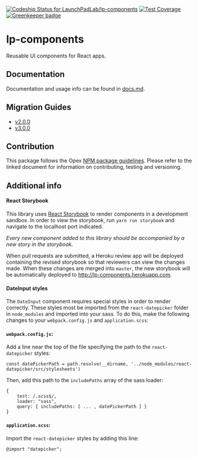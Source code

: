 [ ![Codeship Status for LaunchPadLab/lp-components](https://app.codeship.com/projects/9ed40b70-ed52-0134-977a-7ab4e0ed4895/status?branch=master)](https://app.codeship.com/projects/208563) [![Test Coverage](https://codeclimate.com/repos/58cc190ef96b3b02880000b6/badges/452f912b130d452bca15/coverage.svg)](https://codeclimate.com/repos/58cc190ef96b3b02880000b6/coverage) [![Greenkeeper badge](https://badges.greenkeeper.io/LaunchPadLab/lp-components.svg)](https://greenkeeper.io/)

# lp-components

Reusable UI components for React apps.

## Documentation
Documentation and usage info can be found in [docs.md](docs.md).

## Migration Guides
- [v2.0.0](migration-guides/v2.0.0.md)
- [v3.0.0](migration-guides/v3.0.0.md)

## Contribution
This package follows the Opex [NPM package guidelines](https://github.com/LaunchPadLab/opex/blob/master/gists/npm-package-guidelines.md). Please refer to the linked document for information on contributing, testing and versioning.

## Additional info

#### React Storybook
This library uses [React Storybook](https://getstorybook.io/) to render components in a development sandbox. In order to view the storybook, run `yarn run storybook` and navigate to the localhost port indicated.

*Every new component added to this library should be accompanied by a new story in the storybook.*

When pull requests are submitted, a Heroku review app will be deployed containing the revised storybook so that reviewers can view the changes made. When these changes are merged into `master`, the new storybook will be automatically deployed to http://lp-components.herokuapp.com.

#### DateInput styles

The `DateInput` component requires special styles in order to render correctly. These styles most be imported from the `react-datepicker` folder in `node_modules` and imported into your sass. To do this, make the following changes to your `webpack.config.js` and `application.scss`:

#### `webpack.config.js`:

Add a line near the top of the file specifying the path to the `react-datepicker` styles:

`const datePickerPath = path.resolve(__dirname, '../node_modules/react-datepicker/src/stylesheets')`

Then, add this path to the `includePaths` array of the sass loader:
```
{
    test: /.scss$/,
    loader: "sass",
    query: { includePaths: [ ... , datePickerPath ] }
}
```

#### `application.scss`:

Import the `react-datepicker` styles by adding this line:

`@import "datepicker";`

